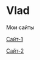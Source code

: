 # Vlad
Мои сайты

[Сайт-1](https://jammydodger38.github.io/Project1/ "Первый сайт")

[Сайт-2](https://jammydodger38.github.io/Project2/ "Второй сайт")
